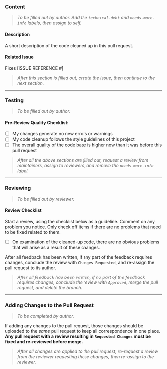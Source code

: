 
### Content
> _To be filled out by author. Add the `technical-debt` and `needs-more-info` labels, then assign to self._

#### **Description**
A short description of the code cleaned up in this pull request.

#### **Related Issue**
Fixes [ISSUE REFERENCE #]

> _After this section is filled out, create the issue, then continue to the next section._

---

### Testing
> _To be filled out by author._

#### **Pre-Review Quality Checklist:**

- [ ] My changes generate no new errors or warnings
- [ ] My code cleanup follows the style guidelines of this project
- [ ] The overall quality of the code base is higher now than it was before this pull request

> _After all the above sections are filled out, request a review from maintainers, assign to reviewers, and remove the `needs-more-info` label._

---

### Reviewing
> _To be filled out by reviewer._

#### **Review Checklist**
Start a review, using the checklist below as a guideline. Comment on any problem you notice. Only check off items if there are no problems that need to be fixed related to them.
- [ ] On examination of the cleaned-up code, there are no obvious problems that will arise as a result of these changes.

After all feedback has been written, if any part of the feedback requires changes, conclude the review with `Changes Requested`, and re-assign the pull request to its author.

> _After all feedback has been written, if no part of the feedback requires changes, conclude the review with `Approved`, merge the pull request, and delete the branch._

---

### Adding Changes to the Pull Request
> _To be completed by author._

If adding any changes to the pull request, those changes should be uploaded to the _same_ pull request to keep all correspondence in one place. **Any pull request with a review resulting in `Requested Changes` must be fixed and re-reviewed before merge.**

> _After all changes are applied to the pull request, re-request a review from the reviewer requesting those changes, then re-assign to the reviewer._
